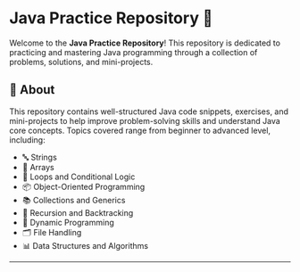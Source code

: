# Java Practice Repository 🚀

Welcome to the **Java Practice Repository**! This repository is dedicated to practicing and mastering Java programming through a collection of problems, solutions, and mini-projects.

## 📌 About

This repository contains well-structured Java code snippets, exercises, and mini-projects to help improve problem-solving skills and understand Java core concepts. Topics covered range from beginner to advanced level, including:

- 🔤 Strings
- 🔢 Arrays
- 🔁 Loops and Conditional Logic
- 📦 Object-Oriented Programming
- 📚 Collections and Generics
- 🧮 Recursion and Backtracking
- 🧠 Dynamic Programming
- 🗂️ File Handling
- 📊 Data Structures and Algorithms

---

